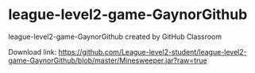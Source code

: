 # league-level2-game-GaynorGithub
league-level2-game-GaynorGithub created by GitHub Classroom

Download link: 
https://github.com/League-level2-student/league-level2-game-GaynorGithub/blob/master/Minesweeper.jar?raw=true
